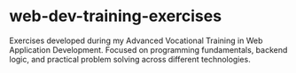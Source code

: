 # web-dev-training-exercises
Exercises developed during my Advanced Vocational Training in Web Application Development. Focused on programming fundamentals, backend logic, and practical problem solving across different technologies.
